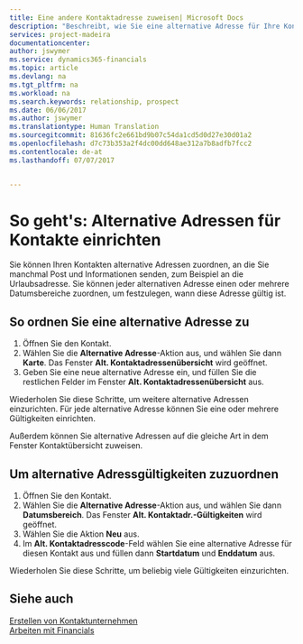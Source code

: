 ```yaml
---
title: Eine andere Kontaktadresse zuweisen| Microsoft Docs
description: "Beschreibt, wie Sie eine alternative Adresse für Ihre Kontakte zuweisen, an die Sie manchmal Informationen senden."
services: project-madeira
documentationcenter: 
author: jswymer
ms.service: dynamics365-financials
ms.topic: article
ms.devlang: na
ms.tgt_pltfrm: na
ms.workload: na
ms.search.keywords: relationship, prospect
ms.date: 06/06/2017
ms.author: jswymer
ms.translationtype: Human Translation
ms.sourcegitcommit: 81636fc2e661bd9b07c54da1cd5d0d27e30d01a2
ms.openlocfilehash: d7c73b353a2f4dc00dd648ae312a7b8adfb7fcc2
ms.contentlocale: de-at
ms.lasthandoff: 07/07/2017


---
```

# <a name="how-to-set-up-alternative-addresses-for-contacts"></a>So geht's: Alternative Adressen für Kontakte einrichten
Sie können Ihren Kontakten alternative Adressen zuordnen, an die Sie manchmal Post und Informationen senden, zum Beispiel an die Urlaubsadresse. Sie können jeder alternativen Adresse einen oder mehrere Datumsbereiche zuordnen, um festzulegen, wann diese Adresse gültig ist.

## <a name="to-assign-an-alternate-address"></a>So ordnen Sie eine alternative Adresse zu
1. Öffnen Sie den Kontakt.
2. Wählen Sie die **Alternative Adresse**-Aktion aus, und wählen Sie dann **Karte**. Das Fenster **Alt. Kontaktadressenübersicht** wird geöffnet.
3. Geben Sie eine neue alternative Adresse ein, und füllen Sie die restlichen Felder im Fenster **Alt. Kontaktadressenübersicht** aus.

Wiederholen Sie diese Schritte, um weitere alternative Adressen einzurichten. Für jede alternative Adresse können Sie eine oder mehrere Gültigkeiten einrichten.

Außerdem können Sie alternative Adressen auf die gleiche Art in dem Fenster Kontaktübersicht zuweisen.

## <a name="to-assign-an-alternate-address-date-range"></a>Um alternative Adressgültigkeiten zuzuordnen
1. Öffnen Sie den Kontakt.
2. Wählen Sie die **Alternative Adresse**-Aktion aus, und wählen Sie dann **Datumsbereich**. Das Fenster **Alt. Kontaktadr.-Gültigkeiten** wird geöffnet.
3. Wählen Sie die Aktion **Neu** aus.
4. Im **Alt. Kontaktadresscode**-Feld wählen Sie eine alternative Adresse für diesen Kontakt aus und füllen dann **Startdatum** und **Enddatum** aus.

Wiederholen Sie diese Schritte, um beliebig viele Gültigkeiten einzurichten.

## <a name="see-also"></a>Siehe auch
[Erstellen von Kontaktunternehmen](marketing-create-contact-companies.md)  
[Arbeiten mit Financials](ui-work-product.md)

